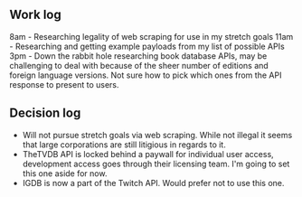 ## Work log
8am - Researching legality of web scraping for use in my stretch goals
11am - Researching and getting example payloads from my list of possible APIs
3pm - Down the rabbit hole researching book database APIs, may be challenging to deal with because of the sheer number of editions and foreign language versions. Not sure how to pick which ones from the API response to present to users.

## Decision log
* Will not pursue stretch goals via web scraping. While not illegal it seems that large corporations are still litigious in regards to it.
* TheTVDB API is locked behind a paywall for individual user access, development access goes through their licensing team. I'm going to set this one aside for now.
* IGDB is now a part of the Twitch API. Would prefer not to use this one.